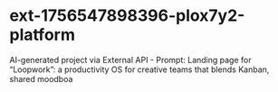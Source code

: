 # ext-1756547898396-plox7y2-platform
AI-generated project via External API - Prompt: Landing page for “Loopwork”: a productivity OS for creative teams that blends Kanban, shared moodboa
